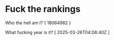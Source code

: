 # Fuck the rankings

Who the hell am I?
{ 18064982 }

What fucking year is it?
[ 2025-03-26T04:06:40Z ]

